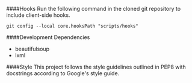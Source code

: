 ####Hooks
Run the following command in the cloned git repository to include client-side
hooks.
```
git config --local core.hooksPath "scripts/hooks"
```

####Development Dependencies
* beautifulsoup
* lxml

####Style
This project follows the style guidelines outlined in PEP8 with docstrings
according to Google's style guide.

